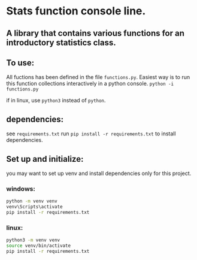 # Stats function console line.

## A library that contains various functions for an introductory statistics class.

## To use:

All fuctions has been defined in the file `functions.py`.
Easiest way is to run this function collections interactively in a python console.
`python -i functions.py`

if in linux, use `python3` instead of `python`.

## dependencies:
see `requirements.txt`
run `pip install -r requirements.txt` to install dependencies.

## Set up and initialize:
you may want to set up venv and install dependencies only for this project.
### windows:
```bash
python -m venv venv
venv\Scripts\activate
pip install -r requirements.txt
```
### linux:
```bash
python3 -m venv venv
source venv/bin/activate
pip install -r requirements.txt
```

